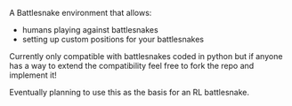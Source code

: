 A Battlesnake environment that allows:
- humans playing against battlesnakes
- setting up custom positions for your battlesnakes

Currently only compatible with battlesnakes coded in python but if anyone has a way to extend the compatibility feel free to fork the repo and implement it!

Eventually planning to use this as the basis for an RL battlesnake.
